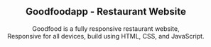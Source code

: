 <div align="center">
  
 

  <br />
  <br />

  <h2 align="center">Goodfoodapp - Restaurant Website</h2>

  Goodfood is a fully responsive restaurant website, <br />Responsive for all devices, build using HTML, CSS, and JavaScript.



</div>

<br />

